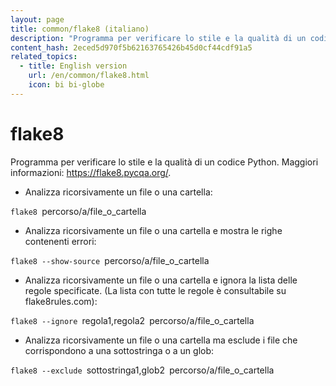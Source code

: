 ```yaml
---
layout: page
title: common/flake8 (italiano)
description: "Programma per verificare lo stile e la qualità di un codice Python."
content_hash: 2eced5d970f5b62163765426b45d0cf44cdf91a5
related_topics:
  - title: English version
    url: /en/common/flake8.html
    icon: bi bi-globe
---
```

# flake8

Programma per verificare lo stile e la qualità di un codice Python.
Maggiori informazioni: <https://flake8.pycqa.org/>.

- Analizza ricorsivamente un file o una cartella:

`flake8 `<span class="tldr-var badge badge-pill bg-dark-lm bg-white-dm text-white-lm text-dark-dm font-weight-bold">percorso/a/file_o_cartella</span>

- Analizza ricorsivamente un file o una cartella e mostra le righe contenenti errori:

`flake8 --show-source `<span class="tldr-var badge badge-pill bg-dark-lm bg-white-dm text-white-lm text-dark-dm font-weight-bold">percorso/a/file_o_cartella</span>

- Analizza ricorsivamente un file o una cartella e ignora la lista delle regole specificate. (La lista con tutte le regole è consultabile su flake8rules.com):

`flake8 --ignore `<span class="tldr-var badge badge-pill bg-dark-lm bg-white-dm text-white-lm text-dark-dm font-weight-bold">regola1,regola2</span>` `<span class="tldr-var badge badge-pill bg-dark-lm bg-white-dm text-white-lm text-dark-dm font-weight-bold">percorso/a/file_o_cartella</span>

- Analizza ricorsivamente un file o una cartella ma esclude i file che corrispondono a una sottostringa o a un glob:

`flake8 --exclude `<span class="tldr-var badge badge-pill bg-dark-lm bg-white-dm text-white-lm text-dark-dm font-weight-bold">sottostringa1,glob2</span>` `<span class="tldr-var badge badge-pill bg-dark-lm bg-white-dm text-white-lm text-dark-dm font-weight-bold">percorso/a/file_o_cartella</span>
